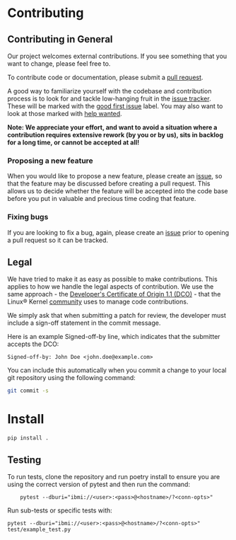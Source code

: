 # Contributing 

## Contributing in General

Our project welcomes external contributions. If you see something that you want to change, please feel free to. 

To contribute code or documentation, please submit a [pull request](https://github.com/IBM/sqlalchemy-ibmi/pulls).

A good way to familiarize yourself with the codebase and contribution process is
to look for and tackle low-hanging fruit in the [issue tracker](https://github.com/IBM/sqlalchemy-ibmi/issues).
These will be marked with the [good first issue](https://github.com/IBM/sqlalchemy-ibmi/issues?q=is%3Aissue+is%3Aopen+label%3A%22good+first+issue%22) label. 
You may also want to look at those marked with [help wanted](https://github.com/IBM/sqlalchemy-ibmi/issues?q=is%3Aissue+is%3Aopen+label%3A%22help+wanted%22).

**Note: We appreciate your effort, and want to avoid a situation where a contribution
requires extensive rework (by you or by us), sits in backlog for a long time, or
cannot be accepted at all!**

### Proposing a new feature

When you would like to propose a new feature, please create an [issue](https://github.com/IBM/sqlalchemy-ibmi/issues), 
so that the feature may be discussed before creating a pull request. This allows us to decide whether the feature will be
accepted into the code base before you put in valuable and precious time coding that feature.

### Fixing bugs

If you are looking to fix a bug, again, please create an [issue](https://github.com/IBM/sqlalchemy-ibmi/issues) prior to opening a pull request so it can be tracked. 


## Legal

We have tried to make it as easy as possible to make contributions. This
applies to how we handle the legal aspects of contribution. We use the
same approach - the [Developer's Certificate of Origin 1.1 (DCO)](https://github.com/hyperledger/fabric/blob/master/docs/source/DCO1.1.txt) - that the Linux® Kernel [community](https://elinux.org/Developer_Certificate_Of_Origin)
uses to manage code contributions.

We simply ask that when submitting a patch for review, the developer
must include a sign-off statement in the commit message.

Here is an example Signed-off-by line, which indicates that the
submitter accepts the DCO:

```text
Signed-off-by: John Doe <john.doe@example.com>
```

You can include this automatically when you commit a change to your
local git repository using the following command:

```bash
git commit -s
```

# Install
```
pip install .
```

## Testing

To run tests, clone the repository and run poetry install to ensure you are
 using the correct version of pytest and then run the command: 
```
    pytest --dburi="ibmi://<user>:<pass>@<hostname>/?<conn-opts>"
```
Run sub-tests or specific tests with:
```
pytest --dburi="ibmi://<user>:<pass>@<hostname>/?<conn-opts>"  test/example_test.py
```